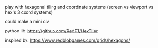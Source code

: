 play with hexagonal tiling and coordinate systems (screen vs viewport vs hex's 3 coord systems)

could make a mini civ

python lib: https://github.com/RedFT/HexTiler

inspired by: https://www.redblobgames.com/grids/hexagons/
